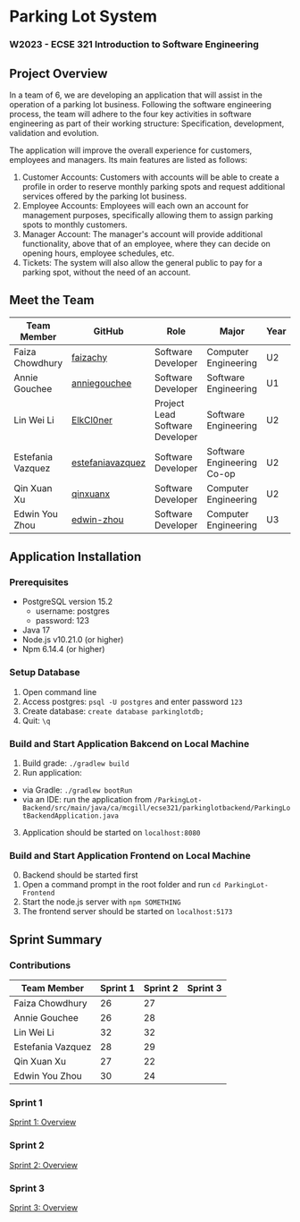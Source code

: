 # Parking Lot System
### W2023 - ECSE 321 Introduction to Software Engineering

## Project Overview
In a team of 6, we are developing an application that will assist in the operation of a parking lot business. Following the software engineering process, the team will adhere to the four key activities in software engineering as part of their working structure: Specification, development, validation and evolution. 

The application will improve the overall experience for customers, employees and managers. Its main features are listed as follows:
1. Customer Accounts: Customers with accounts will be able to create a profile in order to reserve monthly parking spots and request additional services offered by the parking lot business.
2. Employee Accounts: Employees will each own an account for management purposes, specifically allowing them to assign parking spots to monthly customers.
3. Manager Account: The manager's account will provide additional functionality, above that of an employee, where they can decide on opening hours, employee schedules, etc.
4. Tickets: The system will also allow the general public to pay for a parking spot, without the need of an account.

## Meet the Team
| Team Member       | GitHub                                          | Role | Major                      | Year |
| ----------------- | ----------------------------------------------- | ---- | -------------------- | ---- |
| Faiza Chowdhury   |[faizachy](https://github.com/faizachy)          | Software Developer | Computer Engineering       | U2 |
| Annie Gouchee     |[anniegouchee](https://github.com/anniegouchee)  | Software Developer | Software Engineering       | U1 |
| Lin Wei Li        |[ElkCl0ner](https://github.com/ElkCl0ner)        | Project Lead <br /> Software Developer | Software Engineering       | U2 |
| Estefania Vazquez |[estefaniavazquez](https://github.com/estefaniavazquez) | Software Developer | Software Engineering Co-op | U2 |
| Qin Xuan Xu       |[qinxuanx](https://github.com/qinxuanx)          | Software Developer | Computer Engineering       | U2 |
| Edwin You Zhou    |[edwin-zhou](https://github.com/edwin-zhou)      | Software Developer | Computer Engineering       | U3 |

## Application Installation
### Prerequisites
* PostgreSQL version 15.2
  - username: postgres
  - password: 123
* Java 17
* Node.js v10.21.0 (or higher)
* Npm 6.14.4 (or higher)

### Setup Database
1. Open command line
2. Access postgres: `psql -U postgres` and enter password `123`
3. Create database: `create database parkinglotdb;`
4. Quit: `\q`

### Build and Start Application Bakcend on Local Machine
1. Build grade: `./gradlew build`
2. Run application:
  - via Gradle: `./gradlew bootRun`
  - via an IDE: run the application from `/ParkingLot-Backend/src/main/java/ca/mcgill/ecse321/parkinglotbackend/ParkingLotBackendApplication.java`
 3. Application should be started on `localhost:8080`

### Build and Start Application Frontend on Local Machine
0. Backend should be started first
1. Open a command prompt in the root folder and run `cd ParkingLot-Frontend`
2. Start the node.js server with `npm SOMETHING`
3. The frontend server should be started on `localhost:5173`

## Sprint Summary

### Contributions
| Team Member       | Sprint 1  | Sprint 2  | Sprint 3 |
| ----------------- | ----------- | ------ | -- |
| Faiza Chowdhury   |   26     | 27 | |
| Annie Gouchee     |   26   | 28 | |
| Lin Wei Li        |    32   | 32 | |
| Estefania Vazquez | 28     | 29 | |
| Qin Xuan Xu       |  27   | 22 | |
| Edwin You Zhou    | 30   | 24 | |

### Sprint 1
[Sprint 1: Overview](https://github.com/McGill-ECSE321-W23/project-group-04/wiki/Overview)

### Sprint 2
[Sprint 2: Overview](https://github.com/McGill-ECSE321-W23/project-group-04/wiki/Sprint-2#overview)

### Sprint 3
[Sprint 3: Overview](https://github.com/McGill-ECSE321-W23/project-group-04/wiki/Sprint-3#overview)

